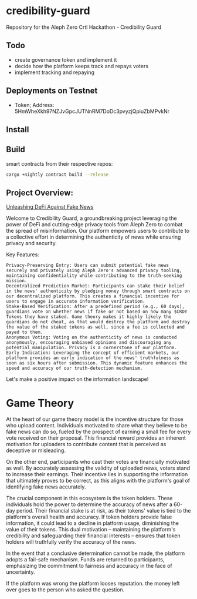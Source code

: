 # credibility-guard

Repository for the Aleph Zero Crtl Hackathon - Credibility Guard

## Todo

- create governance token and implement it
- decide how the platform keeps track and repays voters
- implement tracking and repaying

## Deployments on Testnet

- Token; Address: 5HmWheXkh97NZJvGpcJUTNnRM7DoDc3pvyzjQpiuZbMPvkNr

## Install

## Build

smart contracts from their respective repos:

```bash
cargo +nightly contract build --release
```

## Project Overview:

[Unleashing DeFi Against Fake News](https://taikai.network/alephzero/hackathons/CTRL-Hack-ZK/projects/clrgwejuu026rvn01l61mow2y/idea)

Welcome to Credibility Guard, a groundbreaking project leveraging the power of DeFi and cutting-edge privacy tools from Aleph Zero to combat the spread of misinformation. Our platform empowers users to contribute to a collective effort in determining the authenticity of news while ensuring privacy and security.

Key Features:

    Privacy-Preserving Entry: Users can submit potential fake news securely and privately using Aleph Zero's advanced privacy tooling, maintaining confidentiality while contributing to the truth-seeking mission.
    Decentralized Prediction Market: Participants can stake their belief in the news' authenticity by pledging money through smart contracts on our decentralized platform. This creates a financial incentive for users to engage in accurate information verification.
    Stake-Based Verification: After a predefined period (e.g., 60 days), guardians vote on whether news if fake or not based on how many $CRDY Tokens they have staked. Game theory makes it highly likely the guardians do not cheat, as that would destroy the platform and destroy the value of the staked tokens as well, since a fee is collected and payed to them.
    Anonymous Voting: Voting on the authenticity of news is conducted anonymously, encouraging unbiased opinions and discouraging any potential manipulation. Privacy is a cornerstone of our platform.
    Early Indication: Leveraging the concept of efficient markets, our platform provides an early indication of the news' truthfulness as soon as six hours after submission. This dynamic feature enhances the speed and accuracy of our truth-detection mechanism.

Let's make a positive impact on the information landscape!

# Game Theory

At the heart of our game theory model is the incentive structure for those who upload content. Individuals motivated to share what they believe to be fake news can do so, fueled by the prospect of earning a small fee for every vote received on their proposal. This financial reward provides an inherent motivation for uploaders to contribute content that is perceived as deceptive or misleading.

On the other end, participants who cast their votes are financially motivated as well. By accurately assessing the validity of uploaded news, voters stand to increase their earnings. Their incentive lies in supporting the information that ultimately proves to be correct, as this aligns with the platform's goal of identifying fake news accurately.

The crucial component in this ecosystem is the token holders. These individuals hold the power to determine the accuracy of news after a 60-day period. Their financial stake is at risk, as their tokens' value is tied to the platform's overall health and accuracy. If token holders provide false information, it could lead to a decline in platform usage, diminishing the value of their tokens. This dual motivation – maintaining the platform's credibility and safeguarding their financial interests – ensures that token holders will truthfully verify the accuracy of the news.

In the event that a conclusive determination cannot be made, the platform adopts a fail-safe mechanism. Funds are returned to participants, emphasizing the commitment to fairness and accuracy in the face of uncertainty.

If the platform was wrong the platform looses reputation. the money left over goes to the person who asked the question.
